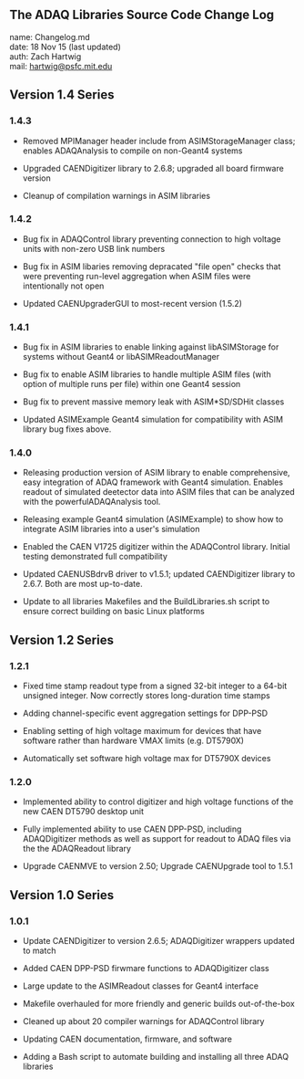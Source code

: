 ## The ADAQ Libraries Source Code Change Log

name: Changelog.md  
date: 18 Nov 15 (last updated)  
auth: Zach Hartwig  
mail: hartwig@psfc.mit.edu

## Version 1.4 Series

### 1.4.3

 - Removed MPIManager header include from ASIMStorageManager class;
   enables ADAQAnalysis to compile on non-Geant4 systems

 - Upgraded CAENDigitizer library to 2.6.8; upgraded all board
   firmware version

 - Cleanup of compilation warnings in ASIM libraries
 

### 1.4.2

 - Bug fix in ADAQControl library preventing connection to high
   voltage units with non-zero USB link numbers

 - Bug fix in ASIM libaries removing depracated "file open" checks
   that were preventing run-level aggregation when ASIM files were
   intentionally not open

 - Updated CAENUpgraderGUI to most-recent version (1.5.2)


### 1.4.1

 - Bug fix in ASIM libraries to enable linking against libASIMStorage
   for systems without Geant4 or libASIMReadoutManager

 - Bug fix to enable ASIM libraries to handle multiple ASIM files
   (with option of multiple runs per file) within one Geant4 session

 - Bug fix to prevent massive memory leak with ASIM*SD/SDHit classes

 - Updated ASIMExample Geant4 simulation for compatibility with ASIM
   library bug fixes above.


### 1.4.0

 - Releasing production version of ASIM library to enable
   comprehensive, easy integration of ADAQ framework with Geant4
   simulation. Enables readout of simulated deetector data into ASIM 
   files that can be analyzed with the powerfulADAQAnalysis tool.

 - Releasing example Geant4 simulation (ASIMExample) to show how to
   integrate ASIM libraries into a user's simulation

 - Enabled the CAEN V1725 digitizer within the ADAQControl
   library. Initial testing demonstrated full compatibility

 - Updated CAENUSBdrvB driver to v1.5.1; updated CAENDigitizer library
   to 2.6.7. Both are most up-to-date.

 - Update to all libraries Makefiles and the BuildLibraries.sh script
   to ensure correct building on basic Linux platforms


## Version 1.2 Series

### 1.2.1  

 - Fixed time stamp readout type from a signed 32-bit integer to a 64-bit
   unsigned integer. Now correctly stores long-duration time stamps

 - Adding channel-specific event aggregation settings for DPP-PSD

 - Enabling setting of high voltage maximum for devices that have
   software rather than hardware VMAX limits (e.g. DT5790X)

 - Automatically set software high voltage max for DT5790X devices
 
### 1.2.0

 - Implemented ability to control digitizer and high voltage functions
   of the new CAEN DT5790 desktop unit

 - Fully implemented ability to use CAEN DPP-PSD, including
   ADAQDigitizer methods as well as support for readout to ADAQ files
   via the the ADAQReadout library

 - Upgrade CAENMVE to version 2.50; Upgrade CAENUpgrade tool to 1.5.1


## Version 1.0 Series

### 1.0.1

 - Update CAENDigitizer to version 2.6.5; ADAQDigitizer wrappers updated to match

 - Added CAEN DPP-PSD firwmare functions to ADAQDigitizer class

 - Large update to the ASIMReadout classes for Geant4 interface

 - Makefile overhauled for more friendly and generic builds out-of-the-box

 - Cleaned up about 20 compiler warnings for ADAQControl library

 - Updating CAEN documentation, firmware, and software

 - Adding a Bash script to automate building and installing all three
   ADAQ libraries
